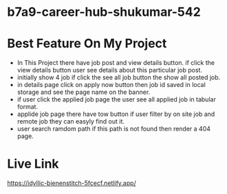 ﻿# b7a9-career-hub-shukumar-542

# Best Feature On My Project
- In This Project there have job post and view details button. if click the view details button user see details about this particular job post.
- initially show 4 job if click the see all job button the show all posted job.
- in details page click on apply now button then job id saved in local storage and see the page name on the banner.
- if user click the applied job page the user see all applied job in tabular format.
- applide job page there have tow button if user filter by on site job and remote job they can easyly find out it.
- user search ramdom path if this path is not found then render a 404 page.

# Live Link
https://idyllic-bienenstitch-5fcecf.netlify.app/
